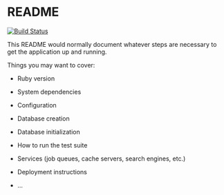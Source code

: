# README

[![Build Status](https://travis-ci.com/lucasgrocha/marketplace.svg?branch=develop)](https://travis-ci.com/lucasgrocha/marketplace)

This README would normally document whatever steps are necessary to get the
application up and running.

Things you may want to cover:

* Ruby version

* System dependencies

* Configuration

* Database creation

* Database initialization

* How to run the test suite

* Services (job queues, cache servers, search engines, etc.)

* Deployment instructions

* ...
